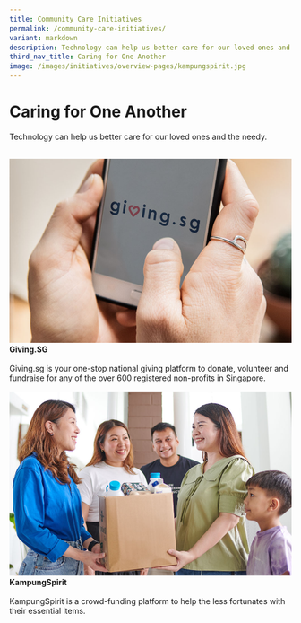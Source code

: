 ```yaml
---
title: Community Care Initiatives
permalink: /community-care-initiatives/
variant: markdown
description: Technology can help us better care for our loved ones and the needy.
third_nav_title: Caring for One Another
image: /images/initiatives/overview-pages/kampungspirit.jpg
---
```

# Caring for One Another

Technology can help us better care for our loved ones and the needy.

<br>
<div class="row">

<div class="col"> 
<a href="/initiatives/givingsg"><img src="/images/initiatives/overview-pages/givingsg.jpg" alt="Giving.SG"></a><br>
     <div class="header"><b>Giving.SG</b></div><br>
    <div class="para">Giving.sg is your one-stop national giving platform to donate, volunteer and fundraise for any of the over 600 registered non-profits in Singapore.</div>
<br>
</div>
	
<div class="col"> 
<a href="/initiatives/kampungspirit"><img src="/images/initiatives/overview-pages/kampungspirit.jpg" alt="KampungSpirit"></a><br>
    <div class="header"><b>KampungSpirit</b></div><br>
    <div class="para">KampungSpirit&nbsp;is a crowd-funding platform to help the less fortunates with their essential items.</div>
<br>
</div>	

<div class="col"></div>
	
</div>